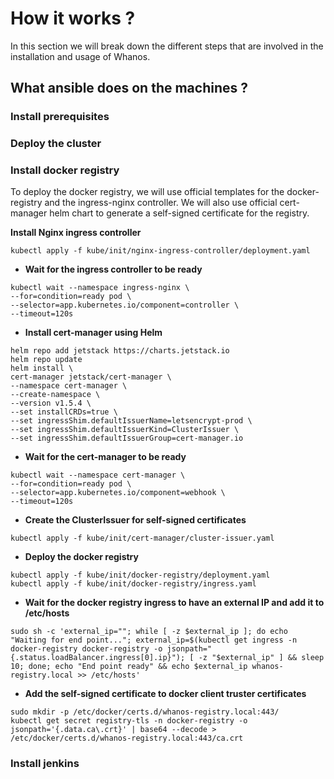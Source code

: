 # How it works ?
In this section we will break down the different steps that are involved in the installation and usage of Whanos.

## What ansible does  on the machines ?
### Install prerequisites

### Deploy the cluster

### Install docker registry
To deploy the docker registry, we will use official templates for the docker-registry and the ingress-nginx controller. We will also use official cert-manager helm chart to generate a self-signed certificate for the registry.

**Install Nginx ingress controller**
```shell
kubectl apply -f kube/init/nginx-ingress-controller/deployment.yaml
```

- **Wait for the ingress controller to be ready**
```shell
kubectl wait --namespace ingress-nginx \
--for=condition=ready pod \
--selector=app.kubernetes.io/component=controller \
--timeout=120s
```

- **Install cert-manager using Helm**
```shell
helm repo add jetstack https://charts.jetstack.io
helm repo update
helm install \
cert-manager jetstack/cert-manager \
--namespace cert-manager \
--create-namespace \
--version v1.5.4 \
--set installCRDs=true \
--set ingressShim.defaultIssuerName=letsencrypt-prod \
--set ingressShim.defaultIssuerKind=ClusterIssuer \
--set ingressShim.defaultIssuerGroup=cert-manager.io
```

- **Wait for the cert-manager to be ready**
```shell
kubectl wait --namespace cert-manager \
--for=condition=ready pod \
--selector=app.kubernetes.io/component=webhook \
--timeout=120s
```

- **Create the ClusterIssuer for self-signed certificates**
```shell
kubectl apply -f kube/init/cert-manager/cluster-issuer.yaml
```

- **Deploy the docker registry**
```shell
kubectl apply -f kube/init/docker-registry/deployment.yaml
kubectl apply -f kube/init/docker-registry/ingress.yaml
```

- **Wait for the docker registry ingress to have an external IP and add it to /etc/hosts**
```shell
sudo sh -c 'external_ip=""; while [ -z $external_ip ]; do echo "Waiting for end point..."; external_ip=$(kubectl get ingress -n docker-registry docker-registry -o jsonpath="{.status.loadBalancer.ingress[0].ip}"); [ -z "$external_ip" ] && sleep 10; done; echo "End point ready" && echo $external_ip whanos-registry.local >> /etc/hosts'
```

- **Add the self-signed certificate to docker client truster certificates**
```shell
sudo mkdir -p /etc/docker/certs.d/whanos-registry.local:443/
kubectl get secret registry-tls -n docker-registry -o jsonpath='{.data.ca\.crt}' | base64 --decode > /etc/docker/certs.d/whanos-registry.local:443/ca.crt
```

### Install jenkins